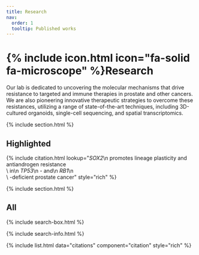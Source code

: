 ```yaml
---
title: Research
nav:
  order: 1
  tooltip: Published works
---
```


# {% include icon.html icon="fa-solid fa-microscope" %}Research

Our lab is dedicated to uncovering the molecular mechanisms that drive resistance to targeted and immune therapies in prostate and other cancers. We are also pioneering innovative therapeutic strategies to overcome these resistances, utilizing a range of state-of-the-art techniques, including 3D-cultured organoids, single-cell sequencing, and spatial transcriptomics.

{% include section.html %}

## Highlighted

{% include citation.html lookup="<i>SOX2</i>\n            promotes lineage plasticity and antiandrogen resistance\
    \ in\n            <i>TP53</i>\n            - and\n            <i>RB1</i>\n   \
    \         -deficient prostate cancer" style="rich" %}

{% include section.html %}

## All

{% include search-box.html %}

{% include search-info.html %}

{% include list.html data="citations" component="citation" style="rich" %}
